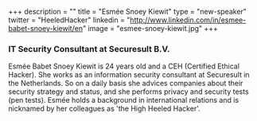 +++
description = ""
title = "Esmée Snoey Kiewit"
type = "new-speaker"
twitter = "HeeledHacker"
linkedin = "http://www.linkedin.com/in/esmee-babet-snoey-kiewit/en"
image = "esmee-snoey-kiewit.jpg"
+++
<h3>IT Security Consultant at Securesult B.V.</h3>

<p>Esmée Babet Snoey Kiewit is 24 years old and a CEH (Certified Ethical Hacker). She works as an information security consultant at Securesult in the Netherlands. So on a daily basis she advices companies about their security strategy and status, and she performs privacy and security tests (pen tests). Esmée holds a background in international relations and is nicknamed by her colleagues as 'the High Heeled Hacker'.</p>